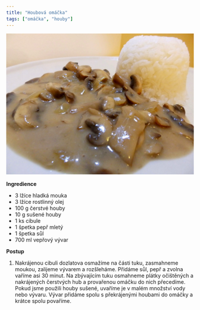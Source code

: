 ```yaml
---
title: "Houbová omáčka"
tags: ["omáčka", "houby"]
---
```


![Houbova Omáčka](./images/houbova.jpg)

**Ingredience**

- 3 lžíce hladká mouka
- 3 lžíce rostlinný olej
- 100 g čerstvé houby
- 10 g sušené houby
- 1 ks cibule
- 1 špetka pepř mletý
- 1 špetka sůl
- 700 ml vepřový vývar

**Postup**

1. Nakrájenou cibuli dozlatova osmažíme na části tuku, zasmahneme moukou, zalijeme vývarem a rozšleháme. Přidáme sůl, pepř a zvolna vaříme asi 30 minut. Na zbývajícím tuku osmahneme plátky očištěných a nakrájených čerstvých hub a provařenou omáčku do nich přecedíme. Pokud jsme použili houby sušené, uvaříme je v malém množství vody nebo vývaru. Vývar přidáme spolu s překrájenými houbami do omáčky a krátce spolu povaříme.
